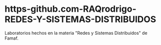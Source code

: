 # https-github.com-RAQrodrigo-REDES-Y-SISTEMAS-DISTRIBUIDOS
Laboratorios hechos en la materia "Redes y Sistemas Distribuidos" de Famaf.
